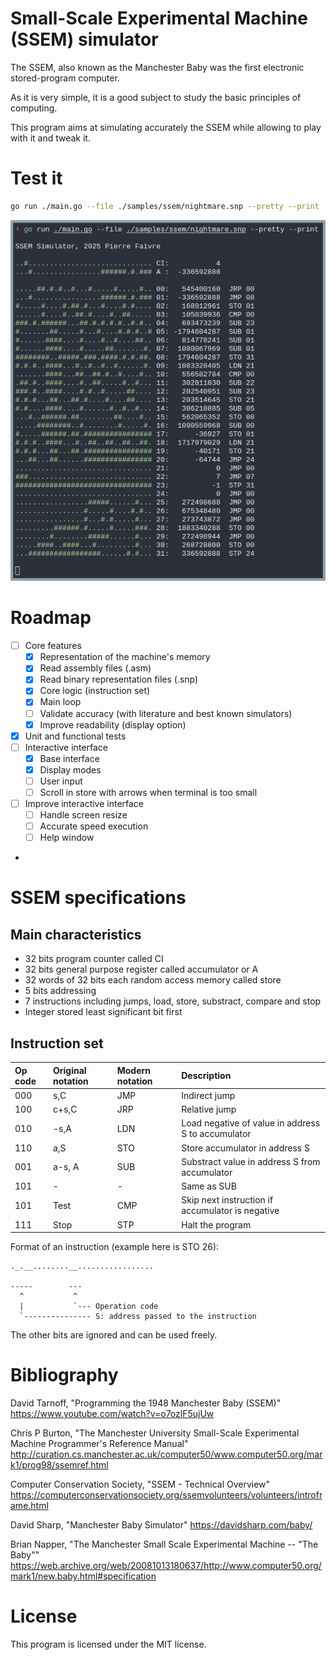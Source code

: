 # Small-Scale Experimental Machine (SSEM) simulator

The SSEM, also known as the Manchester Baby was the first electronic stored-program computer.

As it is very simple, it is a good subject to study the basic principles of computing.

This program aims at simulating accurately the SSEM while allowing to play with it and tweak it.

# Test it

```sh
go run ./main.go --file ./samples/ssem/nightmare.snp --pretty --print
```
![Screenshot](docs/screenshot.png)

# Roadmap

- [ ] Core features
  - [x] Representation of the machine's memory
  - [x] Read assembly files (.asm)
  - [x] Read binary representation files (.snp)
  - [x] Core logic (instruction set)
  - [x] Main loop
  - [ ] Validate accuracy (with literature and best known simulators)
  - [x] Improve readability (display option)
- [x] Unit and functional tests
- [ ] Interactive interface
  - [x] Base interface
  - [x] Display modes
  - [ ] User input
  - [ ] Scroll in store with arrows when terminal is too small
- [ ] Improve interactive interface
  - [ ] Handle screen resize
  - [ ] Accurate speed execution
  - [ ] Help window
*
# SSEM specifications

## Main characteristics

- 32 bits program counter called CI
- 32 bits general purpose register called accumulator or A
- 32 words of 32 bits each random access memory called store
- 5 bits addressing
- 7 instructions including jumps, load, store, substract, compare and stop
- Integer stored least significant bit first

## Instruction set

| Op code | Original notation | Modern notation | Description                                        |
| :------ | :---------------- | :-------------- | :------------------------------------------------- |
| 000     | s,C               | JMP             | Indirect jump                                      |
| 100     | c+s,C             | JRP             | Relative jump                                      |
| 010     | -s,A              | LDN             | Load negative of value in address S to accumulator |
| 110     | a,S               | STO             | Store accumulator in address S                     |
| 001     | a-s, A            | SUB             | Substract value in address S from accumulator      |
| 101     | -                 | -               | Same as SUB                                        |
| 101     | Test              | CMP             | Skip next instruction if accumulator is negative   |
| 111     | Stop              | STP             | Halt the program                                   |

Format of an instruction (example here is STO 26):
```
._.__........__.................

-----        ---
  ^           ^
  |           `--- Operation code
  `--------------- S: address passed to the instruction
```
The other bits are ignored and can be used freely.

# Bibliography

David Tarnoff, "Programming the 1948 Manchester Baby (SSEM)" https://www.youtube.com/watch?v=o7ozlF5ujUw

Chris P Burton, "The Manchester University Small-Scale Experimental Machine Programmer's Reference Manual" http://curation.cs.manchester.ac.uk/computer50/www.computer50.org/mark1/prog98/ssemref.html

Computer Conservation Society, "SSEM - Technical Overview" https://computerconservationsociety.org/ssemvolunteers/volunteers/introframe.html

David Sharp, "Manchester Baby Simulator" https://davidsharp.com/baby/

Brian Napper, "The Manchester Small Scale Experimental Machine -- "The Baby""
https://web.archive.org/web/20081013180637/http://www.computer50.org/mark1/new.baby.html#specification

# License

This program is licensed under the MIT license.


